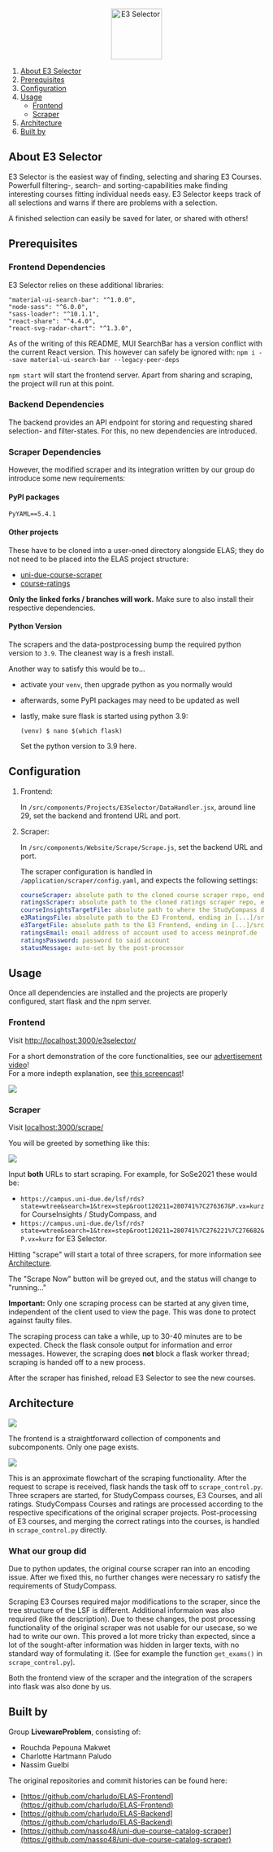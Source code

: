 <br />
<p align="center">
  <a href="https://github.com/charludo/ELAS-Frontend">
    <img src="res/logo.png" width="auto" height="100" alt="E3 Selector" >
  </a>


<!-- TABLE OF CONTENTS -->
1. [About E3 Selector](#about-e3-selector)
2. [Prerequisites](#prerequisites)
3. [Configuration](#configuration)
4. [Usage](#usage)
    - [Frontend](#frontend)
    - [Scraper](#scraper)
4. [Architecture](#architecture)
6. [Built by](#built-by)


<!-- ABOUT -->
## About E3 Selector

E3 Selector is the easiest way of finding, selecting and sharing E3 Courses. Powerfull filtering-, search- and sorting-capabilities make finding interesting courses fitting individual needs easy. E3 Selector keeps track of all selections and warns if there are problems with a selection.

A finished selection can easily be saved for later, or shared with others!

## Prerequisites

### Frontend Dependencies

E3 Selector relies on these additional libraries:
```console
"material-ui-search-bar": "^1.0.0",
"node-sass": "^6.0.0",
"sass-loader": "^10.1.1",
"react-share": "^4.4.0",
"react-svg-radar-chart": "^1.3.0",
```

As of the writing of this README, MUI SearchBar has a version conflict with the current React version. This however can safely be ignored with: `npm i --save material-ui-search-bar --legacy-peer-deps`

`npm start` will start the frontend server. Apart from sharing and scraping, the project will run at this point.

### Backend Dependencies

The backend provides an API endpoint for storing and requesting shared selection- and filter-states. For this, no new dependencies are introduced.

### Scraper Dependencies

However, the modified scraper and its integration written by our group do introduce some new requirements:

#### PyPI packages

```console
PyYAML==5.4.1
```

#### Other projects

These have to be cloned into a user-oned directory alongside ELAS; they do not need to be placed into the ELAS project structure:
- [uni-due-course-scraper](https://github.com/nasso48/uni-due-course-catalog-scraper)
- [course-ratings](https://github.com/charludo/course-ratings)

**Only the linked forks / branches will work.** Make sure to also install their respective dependencies.

#### Python Version

The scrapers and the data-postprocessing bump the required python version to `3.9`. The cleanest way is a fresh install.

Another way to satisfy this would be to...

- activate your `venv`, then upgrade python as you normally would
- afterwards, some PyPI packages may need to be updated as well
- lastly, make sure flask is started using python 3.9:
	```console
	(venv) $ nano $(which flask)
	```

	Set the python version to 3.9 here.

## Configuration

1. Frontend:

	In `/src/components/Projects/E3Selector/DataHandler.jsx`, around line 29, set the backend and frontend URL and port.

2. Scraper:

	In `/src/components/Website/Scrape/Scrape.js`, set the backend URL and port.

	The scraper configuration is handled in `/application/scraper/config.yaml`, and expects the following settings:

	```yaml
    courseScraper: absolute path to the cloned course scraper repo, ending in [...]/uni-due-course-catalog-scraper/
    ratingsScraper: absolute path to the cloned ratings scraper repo, ending in [...]/course-ratings/
    courseInsightsTargetFile: absolute path to where the StudyCompass data should be saved. Consult with Group DIVOC.
    e3RatingsFile: absolute path to the E3 Frontend, ending in [...]/src/components/Projects/E3Selector/data/avg_ratings.json
    e3TargetFile: absolute path to the E3 Frontend, ending in [...]/src/components/Projects/E3Selector/data/e3_courses.json
    ratingsEmail: email address of account used to access meinprof.de
    ratingsPassword: password to said account
    statusMessage: auto-set by the post-processor
	```

## Usage

Once all dependencies are installed and the projects are properly configured, start flask and the npm server.

### Frontend

Visit [http://localhost:3000/e3selector/](http://localhost:3000/e3selector/)

For a short demonstration of the core functionalities, see our [advertisement video](https://youtu.be/XpPXP7ilxvE)!  
For a more indepth explanation, see [this screencast](#)!

![](res/scrot.png)


### Scraper

Visit [localhost:3000/scrape/](localhost:3000/scrape/)

You will be greeted by something like this:

![](res/scrape.png)

Input **both** URLs to start scraping. For example, for SoSe2021 these would be:

- `https://campus.uni-due.de/lsf/rds?state=wtree&search=1&trex=step&root120211=280741%7C276367&P.vx=kurz` for CourseInsights / StudyCompass, and
- `https://campus.uni-due.de/lsf/rds?state=wtree&search=1&trex=step&root120211=280741%7C276221%7C276682&P.vx=kurz` for E3 Selector.

Hitting "scrape" will start a total of three scrapers, for more information see [Architecture](#architecture).

The "Scrape Now" button will be greyed out, and the status will change to "running..."

**Important:** Only one scraping process can be started at any given time, independent of the client used to view the page. This was done to protect against faulty files.

The scraping process can take a while, up to 30-40 minutes are to be expected. Check the flask console output for information and error messages. However, the scraping does **not** block a flask worker thread; scraping is handed off to a new process.

After the scraper has finished, reload E3 Selector to see the new courses.

## Architecture

![](res/architecture-frontend.png)

The frontend is a straightforward collection of components and subcomponents. Only one page exists.

![](res/architecture-scrape.png)

This is an approximate flowchart of the scraping functionality. After the request to scrape is received, flask hands the task off to `scrape_control.py`. Three scrapers are started, for StudyCompass courses, E3 Courses, and all ratings. StudyCompass Courses and ratings are processed according to the respective specifications of the original scraper projects. Post-processing of E3 courses, and merging the correct ratings into the courses, is handled in `scrape_control.py` directly.

### What our group did

Due to python updates, the original course scraper ran into an encoding issue. After we fixed this, no further changes were necessary ro satisfy the requirements of StudyCompass.

Scraping E3 Courses required major modifications to the scraper, since the tree structure of the LSF is different. Additional informaion was also required (like the description). Due to these changes, the post processing functionality of the original scraper was not usable for our usecase, so we had to write our own. This proved a lot more tricky than expected, since a lot of the sought-after information was hidden in larger texts, with no standard way of formulating it. (See for example the function `get_exams()` in `scrape_control.py`).

Both the frontend view of the scraper and the integration of the scrapers into flask was also done by us.

## Built by

Group **LivewareProblem**, consisting of:
- Rouchda Pepouna Makwet
- Charlotte Hartmann Paludo
- Nassim Guelbi

The original repositories and commit histories can be found here:
- [https://github.com/charludo/ELAS-Frontend](https://github.com/charludo/ELAS-Frontend)
- [https://github.com/charludo/ELAS-Backend](https://github.com/charludo/ELAS-Backend)
- [https://github.com/nasso48/uni-due-course-catalog-scraper](https://github.com/nasso48/uni-due-course-catalog-scraper)

